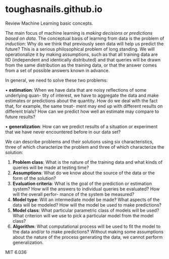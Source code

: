 # toughasnails.github.io
Review Machine Learning basic concepts.

The main focus of machine learning is *making decisions or predictions based on data*.
The conceptual basis of learning from data is the problem of *induction*: Why do we think
that previously seen data will help us predict the future? This is a serious philosophical
problem of long standing. We will operationalize it by making assumptions, such as that
all training data are IID (independent and identically distributed) and that queries will be
drawn from the same distribution as the training data, or that the answer comes from a set
of possible answers known in advance.

In general, we need to solve these two problems:

  • **estimation**: When we have data that are noisy reflections of some underlying quan-
tity of interest, we have to aggregate the data and make estimates or predictions
about the quantity. How do we deal with the fact that, for example, the same treat-
ment may end up with different results on different trials? How can we predict how
well an estimate may compare to future results?

  • **generalization**: How can we predict results of a situation or experiment that we have
never encountered before in our data set?

We can describe problems and their solutions using six characteristics, three of which
characterize the problem and three of which characterize the solution:
1. **Problem class**: What is the nature of the training data and what kinds of queries will
be made at testing time?
2. **Assumptions**: What do we know about the source of the data or the form of the
solution?
3. **Evaluation criteria**: What is the goal of the prediction or estimation system? How
will the answers to individual queries be evaluated? How will the overall perfor-
mance of the system be measured?
4. **Model type**: Will an intermediate model be made? What aspects of the data will be
modeled? How will the model be used to make predictions?
5. **Model class**: What particular parametric class of models will be used? What criterion
will we use to pick a particular model from the model class?
6. **Algorithm**: What computational process will be used to fit the model to the data
and/or to make predictions?
Without making some assumptions about the nature of the process generating the data, we
cannot perform generalization.

MIT 6.036
